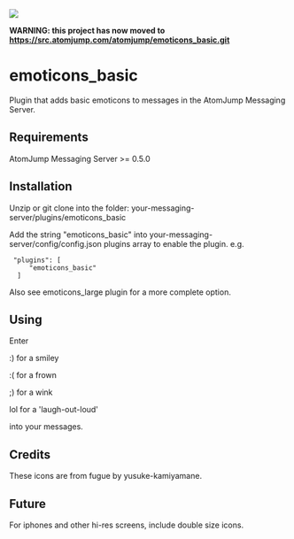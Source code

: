 <img src="https://atomjump.com/images/logo80.png">

__WARNING: this project has now moved to https://src.atomjump.com/atomjump/emoticons_basic.git__

# emoticons_basic
Plugin that adds basic emoticons to messages in the AtomJump Messaging Server.

## Requirements

AtomJump Messaging Server >= 0.5.0

## Installation

Unzip or git clone into the folder: your-messaging-server/plugins/emoticons_basic

Add the string "emoticons_basic" into your-messaging-server/config/config.json plugins array to enable the plugin. e.g. 

     "plugins": [
         "emoticons_basic"
      ]
      
      
Also see emoticons_large plugin for a more complete option.      
      
## Using

Enter 

:)  for a smiley

:(  for a frown

;)  for a wink

lol  for a 'laugh-out-loud'

into your messages.


## Credits
These icons are from fugue by yusuke-kamiyamane.

## Future

For iphones and other hi-res screens, include double size icons. 
